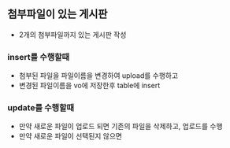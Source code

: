 ## 첨부파일이 있는 게시판
* 2개의 첨부파일까지 있는 게시판 작성

### insert를 수행할때
* 첨부된 파일을 파일이름을 변경하여 upload를 수행하고
* 변경된 파일이름을 vo에 저장한후 table에 insert

### update를 수행할때
* 만약 새로운 파일이 업로드 되면 
기존의 파일을 삭제하고, 업로드를 수행
* 만약 새로운 파일이 선택된지 않으면
